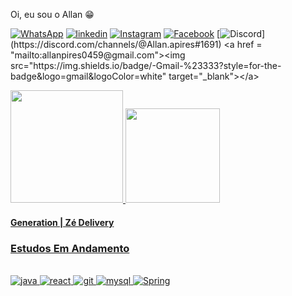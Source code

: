 Oi, eu sou o Allan 😁

[![WhatsApp](https://img.shields.io/badge/WhatsApp-25D366?style=for-the-badge&logo=whatsapp&logoColor=white)](https://wa.me/+5513974049540)
[![linkedin](https://img.shields.io/badge/LinkedIn-0077B5?style=for-the-badge&logo=linkedin&logoColor=white)](https://www.linkedin.com/in/allanpires95)
[![Instagram](https://img.shields.io/badge/Instagram-E4405F?style=for-the-badge&logo=instagram&logoColor=white)](https://www.instagram.com/allan.apires/)
[![Facebook](https://img.shields.io/badge/Facebook-1877F2?style=for-the-badge&logo=facebook&logoColor=white)](https://www.facebook.com/allan.gates1/)
[![Discord](https://img.shields.io/badge/Discord-7289DA?style=for-the-badge&logo=discord&logoColor=white")](https://discord.com/channels/@Allan.apires#1691)
  <a href = "mailto:allanpires0459@gmail.com"><img src="https://img.shields.io/badge/-Gmail-%23333?style=for-the-badge&logo=gmail&logoColor=white" target="_blank"></a>


<div>
  <a href="https://github.com/AllanPires95">
    <img height="180em" src="https://github-readme-stats.vercel.app/api?username=allanpires95&show_icons=true&theme=dark&include_all_commits=true&count_private=true"/>
    <img height="151em" src="https://github-readme-stats.vercel.app/api/top-langs/?username=allanpires95&layout=compact&langs_count=16&theme=dark"/>
    
#### Generation | Zé Delivery
### Estudos Em Andamento
      
<div style="display: inline_block"><br/>
    <img algin="center" alt="java" src="https://img.shields.io/badge/Java-ED8B00?style=for-the-badge&logo=java&logoColor=white" />
    <img algin="center" alt="react" src="https://img.shields.io/badge/React-20232A?style=for-the-badge&logo=react&logoColor=61DAFB" />
    <img algin="center" alt="git" src="https://img.shields.io/badge/GIT-E44C30?style=for-the-badge&logo=git&logoColor=white" />
    <img algin="center" alt="mysql" src="https://img.shields.io/badge/MySQL-00000F?style=for-the-badge&logo=mysql&logoColor=white" />
    <img algin="center" alt="Spring" src="https://img.shields.io/badge/Spring-6DB33F?style=for-the-badge&logo=spring&logoColor=white" />
  
   
          
</div>

